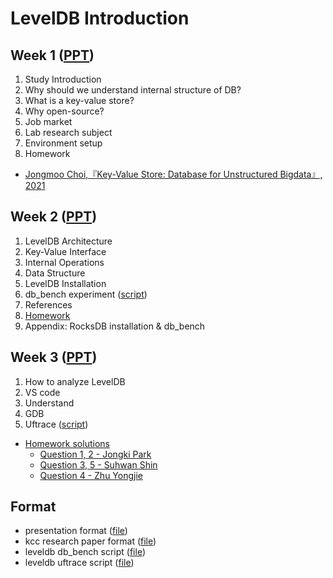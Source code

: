 
# LevelDB Introduction
## Week 1 ([PPT](./[week1]leveldb_study_Introduction_1.pdf))
1. Study Introduction
2. Why should we understand internal structure of DB?
3. What is a key-value store?
4. Why open-source?
5. Job market
6. Lab research subject
7. Environment setup
8. Homework
- [Jongmoo Choi,『Key-Value Store: Database for Unstructured Bigdata』, 2021](https://github.com/DKU-StarLab/leveldb-study/blob/761b550973ab6d1e88189190e66c0ee19a52aa12/introduction/Jongmoo%20Choi,%20Key-Value%20Store%20-%20Database%20for%20Unstructured%20Bigdata,%202021.pdf)

## Week 2 ([PPT](./[week2]leveldb_study_Introduction_2.pdf))
1. LevelDB Architecture
2. Key-Value Interface
3. Internal Operations
4. Data Structure
5. LevelDB Installation
6. db_bench experiment ([script](./bench_script.sh))
7. References
8. [Homework](https://github.com/DKU-StarLab/leveldb-study/issues/6#issue-1302876982)
9. Appendix: RocksDB installation & db_bench


## Week 3 ([PPT](./[week3]leveldb_study_Introduction_3.pdf))
1. How to analyze LevelDB
2. VS code
3. Understand
4. GDB
5. Uftrace ([script](./uftrace_script.sh))

* [Homework solutions](./homework_solution.md)
  - [Question 1, 2 - Jongki Park](./%5Bhomework%5Dquestion_1%2C2.pdf)
  - [Question 3, 5 - Suhwan Shin](./%5Bhomework%5Dquestion_1%2C2.pdf)
  - [Question 4 - Zhu Yongjie](./%5Bhomework%5Dpractice_3.pdf)

## Format
- presentation format ([file](./[format]leveldb_study_ppt.pptx))
- kcc research paper format ([file](./[format]research_paper(KCC).hwp))
- leveldb db_bench script ([file](./bench_script.sh))
- leveldb uftrace script ([file](./uftrace_script.sh))
